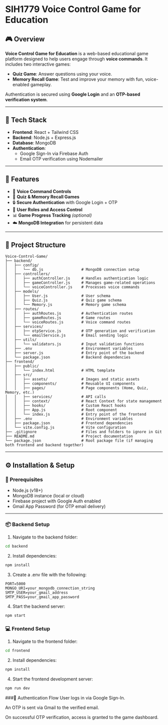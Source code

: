 # SIH1779 Voice Control Game for Education

## 🎮 Overview

**Voice Control Game for Education** is a web-based educational game platform designed to help users engage through **voice commands**. It includes two interactive games:
- **Quiz Game**: Answer questions using your voice.
- **Memory Recall Game**: Test and improve your memory with fun, voice-enabled gameplay.

Authentication is secured using **Google Login** and an **OTP-based verification system**.

---

## 🚀 Tech Stack

- **Frontend**: React + Tailwind CSS
- **Backend**: Node.js + Express.js
- **Database**: MongoDB
- **Authentication**:
  - Google Sign-In via Firebase Auth
  - Email OTP verification using Nodemailer

---

## 🔐 Features

- 🎤 **Voice Command Controls**
- 🧠 **Quiz & Memory Recall Games**
- 🔒 **Secure Authentication** with Google Login + OTP
- 👤 **User Roles and Access Control**
- 📊 **Game Progress Tracking** *(optional)*
- ☁️ **MongoDB Integration** for persistent data

---

## 🧱 Project Structure
```
Voice-Control-Game/
├── backend/
│   ├── config/
│   │   └── db.js                 # MongoDB connection setup
│   ├── controllers/
│   │   ├── authController.js     # Handles authentication logic
│   │   ├── gameController.js     # Manages game-related operations
│   │   └── voiceController.js    # Processes voice commands
│   ├── models/
│   │   ├── User.js               # User schema
│   │   ├── Quiz.js               # Quiz game schema
│   │   └── Memory.js             # Memory game schema
│   ├── routes/
│   │   ├── authRoutes.js         # Authentication routes
│   │   ├── gameRoutes.js         # Game routes
│   │   └── voiceRoutes.js        # Voice command routes
│   ├── services/
│   │   ├── otpService.js         # OTP generation and verification
│   │   └── emailService.js       # Email sending logic
│   ├── utils/
│   │   └── validators.js         # Input validation functions
│   ├── .env                      # Environment variables
│   ├── server.js                 # Entry point of the backend
│   └── package.json              # Backend dependencies
├── frontend/
│   ├── public/
│   │   └── index.html            # HTML template
│   ├── src/
│   │   ├── assets/               # Images and static assets
│   │   ├── components/           # Reusable UI components
│   │   ├── pages/                # Page components (Home, Quiz, Memory, etc.)
│   │   ├── services/             # API calls
│   │   ├── context/              # React Context for state management
│   │   ├── hooks/                # Custom React hooks
│   │   ├── App.js                # Root component
│   │   └── index.js              # Entry point of the frontend
│   ├── .env                      # Environment variables
│   ├── package.json              # Frontend dependencies
│   └── vite.config.js            # Vite configuration
├── .gitignore                    # Files and folders to ignore in Git
├── README.md                     # Project documentation
└── package.json                  # Root package file (if managing both frontend and backend together)
```

---

## ⚙️ Installation & Setup

### 🔧 Prerequisites

- Node.js (v18+)
- MongoDB instance (local or cloud)
- Firebase project with Google Auth enabled
- Gmail App Password (for OTP email delivery)

---

### 📦 Backend Setup

1. Navigate to the backend folder:

```bash
cd backend
```

2. Install dependencies:

```bash
npm install
```

3. Create a .env file with the following:

```env
PORT=5000
MONGO_URI=your_mongodb_connection_string
SMTP_USER=your_gmail_address
SMTP_PASS=your_gmail_app_password
```

4. Start the backend server:

```bash
npm start
```

### 💻 Frontend Setup

1. Navigate to the frontend folder:

```bash
cd frontend
```

2. Install dependencies:

```bash
npm install
```

4. Start the frontend development server:

```bash 
npm run dev
```



###🔐 Authentication Flow
User logs in via Google Sign-In.

An OTP is sent via Gmail to the verified email.

On successful OTP verification, access is granted to the game dashboard.

